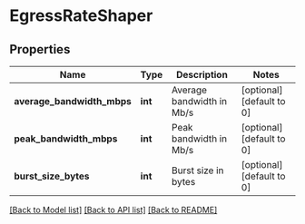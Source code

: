 # EgressRateShaper

## Properties
Name | Type | Description | Notes
------------ | ------------- | ------------- | -------------
**average_bandwidth_mbps** | **int** | Average bandwidth in Mb/s | [optional] [default to 0]
**peak_bandwidth_mbps** | **int** | Peak bandwidth in Mb/s | [optional] [default to 0]
**burst_size_bytes** | **int** | Burst size in bytes | [optional] [default to 0]

[[Back to Model list]](../README.md#documentation-for-models) [[Back to API list]](../README.md#documentation-for-api-endpoints) [[Back to README]](../README.md)

